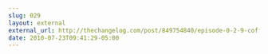 ```yaml
---
slug: 029
layout: external
external_url: http://thechangelog.com/post/849754840/episode-0-2-9-coffeescript-with-jeremy-ashkenas
date: 2010-07-23T09:41:29-05:00
---
```

